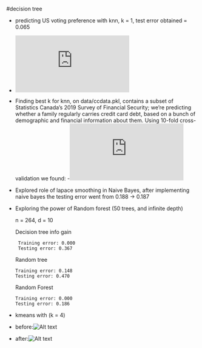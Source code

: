 #decision tree
- predicting US voting preference with knn, k = 1, test error obtained = 0.065
- ![Alt text](https://github.com/user-attachments/files/18913456/Q1.3.pdf)
- Finding best k for knn, on data/ccdata.pkl, contains a subset of Statistics Canada’s 2019 Survey of Financial Security; we’re
predicting whether a family regularly carries credit card debt, based on a bunch of demographic and financial
information about them. Using 10-fold cross-validation we found:
-![Alt text](https://github.com/user-attachments/files/18913462/q2.3.pdf)
- Explored role of lapace smoothing in Naive Bayes, after implementing naive bayes the testing error went from 0.188 -> 0.187
- Exploring the power of Random forest (50 trees, and infinite depth)
     
     n = 264, d = 10
     
  Decision tree info gain
     
       Training error: 0.000
       Testing error: 0.367
     
  Random tree
  
      Training error: 0.148
      Testing error: 0.470
    Random Forest
  
      Training error: 0.000
      Testing error: 0.186
- kmeans with (k = 4)
- before:![Alt text](https://github.com/user-attachments/assets/fb4b90a3-aa42-497b-abfc-ab1b9ea55d52)
- after:![Alt text](https://github.com/user-attachments/assets/8a954c78-31c3-4001-915c-020519824189)
